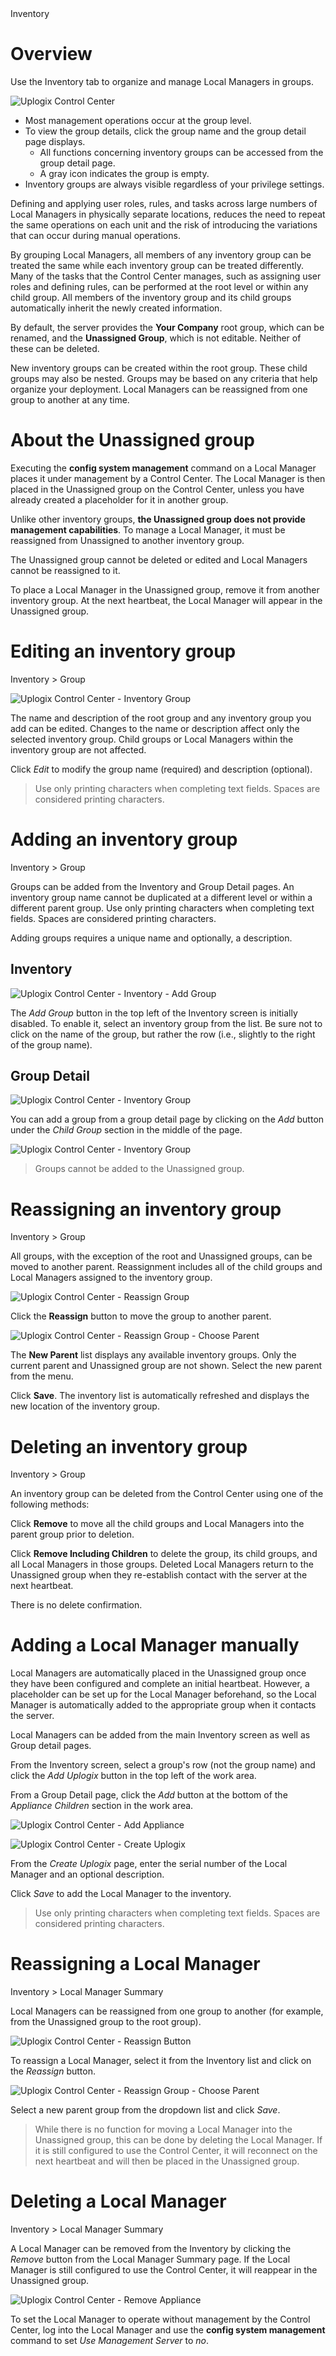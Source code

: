<!-- 5.4 -->
<div class='ucc' />Inventory</div>

# Overview

Use the Inventory tab to organize and manage Local Managers in groups.

![Uplogix Control Center](http://uplogix.com/support/docs/img/6.0/uplogix-control-center-inventory.png)

* Most management operations occur at the group level.
* To view the group details, click the group name and the group detail page displays.
	* All functions concerning inventory groups can be accessed from the group detail page.
	* A gray icon indicates the group is empty.
* Inventory groups are always visible regardless of your privilege settings.

Defining and applying user roles, rules, and tasks across large numbers of Local Managers in physically separate locations, reduces the need to repeat the same operations on each unit and the risk of introducing the variations that can occur during manual operations.

By grouping Local Managers, all members of any inventory group can be treated the same while each inventory group can be treated differently. Many of the tasks that the Control Center manages, such as assigning user roles and defining rules, can be performed at the root level or within any child group. All members of the inventory group and its child groups automatically inherit the newly created information.

By default, the server provides the **Your Company** root group, which can be renamed, and the **Unassigned Group**, which is not editable. Neither of these can be deleted.

New inventory groups can be created within the root group. These child groups may also be nested. Groups may be based on any criteria that help organize your deployment. Local Managers can be reassigned from one group to another at any time.

# About the Unassigned group

Executing the **config system management** command on a Local Manager places it under management by a Control Center. The Local Manager is then placed in the Unassigned group on the Control Center, unless you have already created a placeholder for it in another group.

Unlike other inventory groups, **the Unassigned group does not provide management capabilities**. To manage a Local Manager, it must be reassigned from Unassigned to another inventory group. 

The Unassigned group cannot be deleted or edited and Local Managers cannot be reassigned to it.

To place a Local Manager in the Unassigned group, remove it from another inventory group. At the next heartbeat, the Local Manager will appear in the Unassigned group.

# Editing an inventory group

<div class='ucc'>Inventory > Group</div>

![Uplogix Control Center - Inventory Group](http://uplogix.com/support/docs/img/6.0/uplogix-control-center-group.png) 

The name and description of the root group and any inventory group you add can be edited. Changes to the name or description affect only the selected inventory group. Child groups or Local Managers within the inventory group are not affected.

Click *Edit* to modify the group name (required) and description (optional).

> Use only printing characters when completing text fields. Spaces are considered printing characters.

# Adding an inventory group

<div class='ucc' />Inventory > Group</div>

Groups can be added from the Inventory and Group Detail pages. An inventory group name cannot be duplicated at a different level or within a different parent group. Use only printing characters when completing text fields. Spaces are considered printing characters.

Adding groups requires a unique name and optionally, a description.

## Inventory 

![Uplogix Control Center - Inventory - Add Group](http://uplogix.com/support/docs/img/6.0/uplogix-control-center-inventory-add-group.png)

The *Add Group* button in the top left of the Inventory screen is initially disabled. To enable it, select an inventory group from the list. Be sure not to click on the name of the group, but rather the row (i.e., slightly to the right of the group name).

## Group Detail

![Uplogix Control Center - Inventory Group](http://uplogix.com/support/docs/img/6.0/uplogix-control-center-group.png)

You can add a group from a group detail page by clicking on the *Add* button under the *Child Group* section in the middle of the page.

![Uplogix Control Center - Inventory Group](http://uplogix.com/support/docs/img/5.4/uplogix-control-center-group-children.png)

> Groups cannot be added to the Unassigned group.

# Reassigning an inventory group

<div class='ucc' />Inventory > Group</div>

All groups, with the exception of the root and Unassigned groups, can be moved to another parent. Reassignment includes all of the child groups and Local Managers assigned to the inventory group.

![Uplogix Control Center - Reassign Group](http://uplogix.com/support/docs/img/5.4/uplogix-control-center-group-reassign.png)

Click the **Reassign** button to move the group to another parent.

![Uplogix Control Center - Reassign Group - Choose Parent](http://uplogix.com/support/docs/img/5.4/uplogix-control-center-group-reassign-parent.png)

The **New Parent** list displays any available inventory groups. Only the current parent and Unassigned group are not shown. Select the new parent from the menu.

Click **Save**. The inventory list is automatically refreshed and displays the new location of the inventory group.

# Deleting an inventory group

<div class='ucc' />Inventory > Group</div>

An inventory group can be deleted from the Control Center using one of the following methods:

Click **Remove** to move all the child groups and Local Managers into the parent group prior to deletion. 

Click **Remove Including Children** to delete the group, its child groups, and all Local Managers in those groups. Deleted Local Managers return to the Unassigned group when they re-establish contact with the server at the next heartbeat.

<div class='danger' />There is no delete confirmation.</div>

# Adding a Local Manager manually

Local Managers are automatically placed in the Unassigned group once they have been configured and complete an initial heartbeat. However, a placeholder can be set up for the Local Manager beforehand, so the Local Manager is automatically added to the appropriate group when it contacts the server.

Local Managers can be added from the main Inventory screen as well as Group detail pages. 

From the Inventory screen, select a group's row (not the group name) and click the *Add Uplogix* button in the top left of the work area.

From a Group Detail page, click the *Add* button at the bottom of the *Appliance Children* section in the work area.

![Uplogix Control Center - Add Appliance](http://uplogix.com/support/docs/img/5.4/uplogix-control-center-group-add-children.png)

![Uplogix Control Center - Create Uplogix](http://uplogix.com/support/docs/img/6.0/uplogix-control-center-create-appliance.png)

From the *Create Uplogix* page, enter the serial number of the Local Manager and an optional description.

Click *Save* to add the Local Manager to the inventory.
 
> Use only printing characters when completing text fields. Spaces are considered printing characters.

# Reassigning a Local Manager

<div class='ucc'>Inventory > Local Manager Summary</div>

Local Managers can be reassigned from one group to another (for example, from the Unassigned group to the root group). 

![Uplogix Control Center - Reassign Button](http://uplogix.com/support/docs/img/6.0/uplogix-control-center-reassign-button.png)

To reassign a Local Manager, select it from the Inventory list and click on the *Reassign* button. 

![Uplogix Control Center - Reassign Group - Choose Parent](http://uplogix.com/support/docs/img/5.4/uplogix-control-center-group-reassign-parent.png)

Select a new parent group from the dropdown list and click *Save*.

> While there is no function for moving a Local Manager into the Unassigned group, this can be done by deleting the Local Manager. If it is still configured to use the Control Center, it will reconnect on the next heartbeat and will then be placed in the Unassigned group.

# Deleting a Local Manager

<div class='ucc'>Inventory > Local Manager Summary</div>

A Local Manager can be removed from the Inventory by clicking the *Remove* button from the Local Manager Summary page. If the Local Manager is still configured to use the Control Center, it will reappear in the Unassigned group.

![Uplogix Control Center - Remove Appliance](http://uplogix.com/support/docs/img/6.0/uplogix-control-center-reassign-button.png)

To set the Local Manager to operate without management by the Control Center, log into the Local Manager and use the **config system management** command to set *Use Management Server* to *no*.
